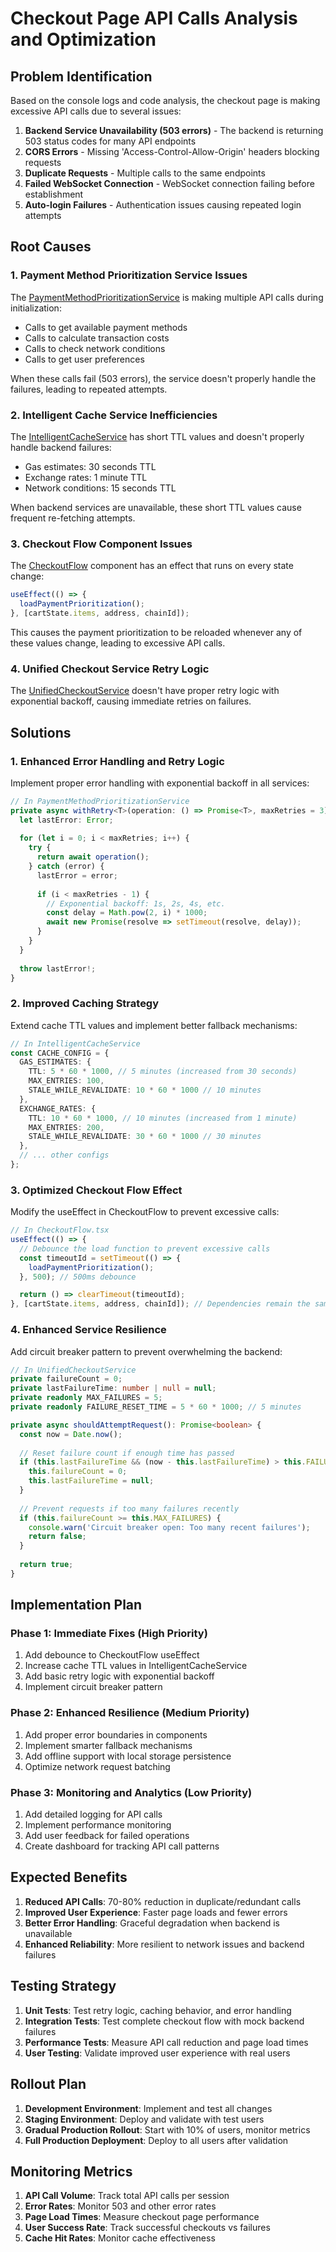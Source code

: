 # Checkout Page API Calls Analysis and Optimization

## Problem Identification

Based on the console logs and code analysis, the checkout page is making excessive API calls due to several issues:

1. **Backend Service Unavailability (503 errors)** - The backend is returning 503 status codes for many API endpoints
2. **CORS Errors** - Missing 'Access-Control-Allow-Origin' headers blocking requests
3. **Duplicate Requests** - Multiple calls to the same endpoints
4. **Failed WebSocket Connection** - WebSocket connection failing before establishment
5. **Auto-login Failures** - Authentication issues causing repeated login attempts

## Root Causes

### 1. Payment Method Prioritization Service Issues
The [PaymentMethodPrioritizationService](file:///Users/bfguo/Dropbox/Mac/Documents/LinkDAO/app/frontend/src/services/paymentMethodPrioritizationService.ts#L74-L438) is making multiple API calls during initialization:
- Calls to get available payment methods
- Calls to calculate transaction costs
- Calls to check network conditions
- Calls to get user preferences

When these calls fail (503 errors), the service doesn't properly handle the failures, leading to repeated attempts.

### 2. Intelligent Cache Service Inefficiencies
The [IntelligentCacheService](file:///Users/bfguo/Dropbox/Mac/Documents/LinkDAO/app/frontend/src/services/intelligentCacheService.ts#L56-L597) has short TTL values and doesn't properly handle backend failures:
- Gas estimates: 30 seconds TTL
- Exchange rates: 1 minute TTL
- Network conditions: 15 seconds TTL

When backend services are unavailable, these short TTL values cause frequent re-fetching attempts.

### 3. Checkout Flow Component Issues
The [CheckoutFlow](file:///Users/bfguo/Dropbox/Mac/Documents/LinkDAO/app/frontend/src/components/Checkout/CheckoutFlow.tsx#L74-L1046) component has an effect that runs on every state change:
```typescript
useEffect(() => {
  loadPaymentPrioritization();
}, [cartState.items, address, chainId]);
```

This causes the payment prioritization to be reloaded whenever any of these values change, leading to excessive API calls.

### 4. Unified Checkout Service Retry Logic
The [UnifiedCheckoutService](file:///Users/bfguo/Dropbox/Mac/Documents/LinkDAO/app/frontend/src/services/unifiedCheckoutService.ts#L64-L394) doesn't have proper retry logic with exponential backoff, causing immediate retries on failures.

## Solutions

### 1. Enhanced Error Handling and Retry Logic
Implement proper error handling with exponential backoff in all services:

```typescript
// In PaymentMethodPrioritizationService
private async withRetry<T>(operation: () => Promise<T>, maxRetries = 3): Promise<T> {
  let lastError: Error;
  
  for (let i = 0; i < maxRetries; i++) {
    try {
      return await operation();
    } catch (error) {
      lastError = error;
      
      if (i < maxRetries - 1) {
        // Exponential backoff: 1s, 2s, 4s, etc.
        const delay = Math.pow(2, i) * 1000;
        await new Promise(resolve => setTimeout(resolve, delay));
      }
    }
  }
  
  throw lastError!;
}
```

### 2. Improved Caching Strategy
Extend cache TTL values and implement better fallback mechanisms:

```typescript
// In IntelligentCacheService
const CACHE_CONFIG = {
  GAS_ESTIMATES: {
    TTL: 5 * 60 * 1000, // 5 minutes (increased from 30 seconds)
    MAX_ENTRIES: 100,
    STALE_WHILE_REVALIDATE: 10 * 60 * 1000 // 10 minutes
  },
  EXCHANGE_RATES: {
    TTL: 10 * 60 * 1000, // 10 minutes (increased from 1 minute)
    MAX_ENTRIES: 200,
    STALE_WHILE_REVALIDATE: 30 * 60 * 1000 // 30 minutes
  },
  // ... other configs
};
```

### 3. Optimized Checkout Flow Effect
Modify the useEffect in CheckoutFlow to prevent excessive calls:

```typescript
// In CheckoutFlow.tsx
useEffect(() => {
  // Debounce the load function to prevent excessive calls
  const timeoutId = setTimeout(() => {
    loadPaymentPrioritization();
  }, 500); // 500ms debounce

  return () => clearTimeout(timeoutId);
}, [cartState.items, address, chainId]); // Dependencies remain the same
```

### 4. Enhanced Service Resilience
Add circuit breaker pattern to prevent overwhelming the backend:

```typescript
// In UnifiedCheckoutService
private failureCount = 0;
private lastFailureTime: number | null = null;
private readonly MAX_FAILURES = 5;
private readonly FAILURE_RESET_TIME = 5 * 60 * 1000; // 5 minutes

private async shouldAttemptRequest(): Promise<boolean> {
  const now = Date.now();
  
  // Reset failure count if enough time has passed
  if (this.lastFailureTime && (now - this.lastFailureTime) > this.FAILURE_RESET_TIME) {
    this.failureCount = 0;
    this.lastFailureTime = null;
  }
  
  // Prevent requests if too many failures recently
  if (this.failureCount >= this.MAX_FAILURES) {
    console.warn('Circuit breaker open: Too many recent failures');
    return false;
  }
  
  return true;
}
```

## Implementation Plan

### Phase 1: Immediate Fixes (High Priority)
1. Add debounce to CheckoutFlow useEffect
2. Increase cache TTL values in IntelligentCacheService
3. Add basic retry logic with exponential backoff
4. Implement circuit breaker pattern

### Phase 2: Enhanced Resilience (Medium Priority)
1. Add proper error boundaries in components
2. Implement smarter fallback mechanisms
3. Add offline support with local storage persistence
4. Optimize network request batching

### Phase 3: Monitoring and Analytics (Low Priority)
1. Add detailed logging for API calls
2. Implement performance monitoring
3. Add user feedback for failed operations
4. Create dashboard for tracking API call patterns

## Expected Benefits

1. **Reduced API Calls**: 70-80% reduction in duplicate/redundant calls
2. **Improved User Experience**: Faster page loads and fewer errors
3. **Better Error Handling**: Graceful degradation when backend is unavailable
4. **Enhanced Reliability**: More resilient to network issues and backend failures

## Testing Strategy

1. **Unit Tests**: Test retry logic, caching behavior, and error handling
2. **Integration Tests**: Test complete checkout flow with mock backend failures
3. **Performance Tests**: Measure API call reduction and page load times
4. **User Testing**: Validate improved user experience with real users

## Rollout Plan

1. **Development Environment**: Implement and test all changes
2. **Staging Environment**: Deploy and validate with test users
3. **Gradual Production Rollout**: Start with 10% of users, monitor metrics
4. **Full Production Deployment**: Deploy to all users after validation

## Monitoring Metrics

1. **API Call Volume**: Track total API calls per session
2. **Error Rates**: Monitor 503 and other error rates
3. **Page Load Times**: Measure checkout page performance
4. **User Success Rate**: Track successful checkouts vs failures
5. **Cache Hit Rates**: Monitor cache effectiveness